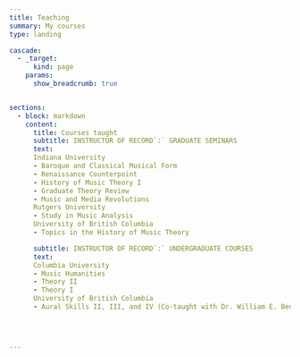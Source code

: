 ```yaml
---
title: Teaching
summary: My courses
type: landing

cascade:
  - _target:
      kind: page
    params:
      show_breadcrumb: true


sections:
  - block: markdown
    content:
      title: Courses taught
      subtitle: INSTRUCTOR OF RECORD`:` GRADUATE SEMINARS
      text: 
      Indiana University
      - Baroque and Classical Musical Form
      - Renaissance Counterpoint
      - History of Music Theory I
      - Graduate Theory Review
      - Music and Media Revolutions
      Rutgers University
      - Study in Music Analysis
      University of British Columbia
      - Topics in the History of Music Theory

      subtitle: INSTRUCTOR OF RECORD`:` UNDERGRADUATE COURSES
      text:
      Columbia University
      - Music Humanities
      - Theory II
      - Theory I
      University of British Columbia
      - Aural Skills II, III, and IV (Co-taught with Dr. William E. Benjamin)
    



---
```

